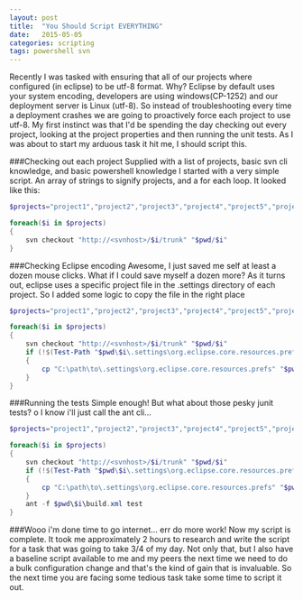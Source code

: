```yaml
---
layout: post
title:  "You Should Script EVERYTHING"
date:   2015-05-05
categories: scripting
tags: powershell svn
---
```


Recently I was tasked with ensuring that all of our projects where configured (in eclipse) to be utf-8 format. Why? 
  Eclipse by default uses your system encoding, developers are using windows(CP-1252) and our deployment server 
  is Linux (utf-8). So instead of troubleshooting every time a deployment crashes we are going to proactively force each project 
   to use utf-8. My first instinct was that I'd be spending the day checking out every project, looking at the project properties
    and then running the unit tests.   As I was about to start my arduous task it hit me, I should script this.
    
    
###Checking out each project
Supplied with a list of projects, basic svn cli knowledge, and basic powershell knowledge I started with a very simple script.
An array of strings to signify projects, and a for each loop. It looked like this:

~~~powershell
$projects="project1","project2","project3","project4","project5","project6"

foreach($i in $projects)
{
    svn checkout "http://<svnhost>/$i/trunk" "$pwd/$i"
}
~~~

###Checking Eclipse encoding
Awesome, I just saved me self at least a dozen mouse clicks. What if I could save myself a dozen more?
  As it turns out, eclipse uses a specific project file in the .settings directory of each project.  So I added some logic 
  to copy the file in the right place
  
~~~powershell
$projects="project1","project2","project3","project4","project5","project6"

foreach($i in $projects)
{
    svn checkout "http://<svnhost>/$i/trunk" "$pwd/$i"
    if (!$(Test-Path "$pwd\$i\.settings\org.eclipse.core.resources.prefs"))
    {
        cp "C:\path\to\.settings\org.eclipse.core.resources.prefs" "$pwd\$i\.settings\org.eclipse.core.resources.prefs"
    }
}
~~~  

###Running the tests
Simple enough! But what about those pesky junit tests? o I know i'll just call the ant cli...

~~~powershell
$projects="project1","project2","project3","project4","project5","project6"

foreach($i in $projects)
{
    svn checkout "http://<svnhost>/$i/trunk" "$pwd/$i"
    if (!$(Test-Path "$pwd\$i\.settings\org.eclipse.core.resources.prefs"))
    {
        cp "C:\path\to\.settings\org.eclipse.core.resources.prefs" "$pwd\$i\.settings\org.eclipse.core.resources.prefs"
    }
    ant -f $pwd\$i\build.xml test
}
~~~

###Wooo i'm done time to go internet... err do more work!
Now my script is complete.  It took me approximately 2 hours to research and write the script for a task that was going 
to take 3/4 of my day.  Not only that, but I also have a baseline script available to me and my peers the next time we need
to do a bulk configuration change and that's the kind of gain that is invaluable.  So the next time you are facing some 
tedious task take some time to script it out.

